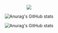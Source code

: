 <p align="center">
  <a href="https://skillicons.dev">
    <img src="https://skillicons.dev/icons?i=react,css,js,jest,nextjs,java,ts,nodejs,tailwind&perline=3" />
  </a>
</p>
<div align="center">
  
![Anurag's GitHub stats](https://github-readme-stats.vercel.app/api?username=felpssdev&show_icons=true&theme=transparent)

![Anurag's GitHub stats](https://github-readme-streak-stats.herokuapp.com/?user=felpssdev&theme=radical&hide_border=false)
 </div>

